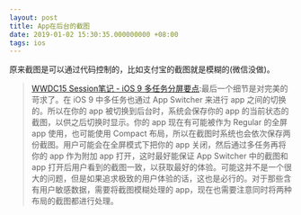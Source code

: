 ```yaml
---
layout: post
title: App在后台的截图
date: 2019-01-02 15:30:35.000000000 +08:00
tags: ios
---
```


原来截图是可以通过代码控制的，比如支付宝的截图就是模糊的(微信没做)。


> [WWDC15 Session笔记 - iOS 9 多任务分屏要点](https://onevcat.com/2015/06/multitasking/):最后一个细节是对完美的苛求了。在 iOS 9 中多任务也通过 App Switcher 来进行 app 之间的切换的。所以在你的 app 被切换到后台时，系统会保存你的 app 的当前状态的截图，以供之后切换时显示。你的 app 现在有可能被作为 Regular 的全屏 app 使用，也可能使用 Compact 布局，所以在截图时系统也会依次保存两份截图。用户可能会在全屏模式下把你的 app 关闭，然后通过多任务再将你的 app 作为附加 app 打开，这时最好能保证 App Switcher 中的截图和 app 打开后用户看到的截图一致，以获取最好的体验。可能这并不是一个很大的问题，但是如果追求极致的用户体验的话，这也是必行的。对于那些含有用户敏感数据，需要将截图模糊处理的 app，现在也需要注意同时将两种布局的截图都进行处理。